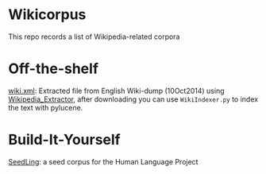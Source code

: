 Wikicorpus
==========

This repo records a list of Wikipedia-related corpora

Off-the-shelf
====
[wiki.xml](http://filenuke.com/f/O7dNqn3): Extracted file from English Wiki-dump (10Oct2014) using [Wikipedia_Extractor](http://medialab.di.unipi.it/wiki/Wikipedia_Extractor), after downloading you can use `WikiIndexer.py` to index the text with pylucene.


Build-It-Yourself
====
[SeedLing](https://github.com/alvations/SeedLing): a seed corpus for the Human Language Project 
